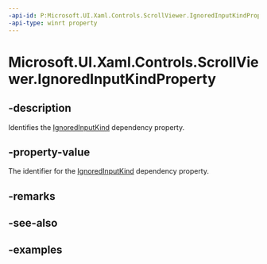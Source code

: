 ```yaml
---
-api-id: P:Microsoft.UI.Xaml.Controls.ScrollViewer.IgnoredInputKindProperty
-api-type: winrt property
---
```


# Microsoft.UI.Xaml.Controls.ScrollViewer.IgnoredInputKindProperty

<!--
public static Windows.UI.Xaml.DependencyProperty IgnoredInputKindProperty { get; }
-->

## -description

Identifies the [IgnoredInputKind](scrollviewer_ignoredinputkind.md) dependency property.

## -property-value

The identifier for the [IgnoredInputKind](scrollviewer_ignoredinputkind.md) dependency property.

## -remarks

## -see-also

## -examples

